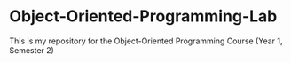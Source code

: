 # Object-Oriented-Programming-Lab
This is my repository for the Object-Oriented Programming Course (Year 1, Semester 2)
